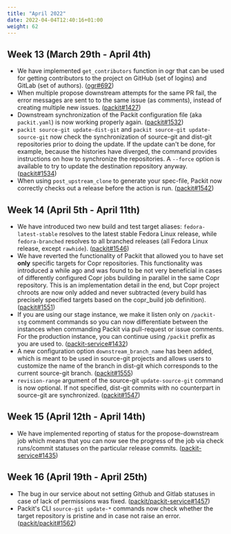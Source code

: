 ```yaml
---
title: "April 2022"
date: 2022-04-04T12:40:16+01:00
weight: 62
---
```


## Week 13 (March 29th - April 4th)

- We have implemented `get_contributors` function in ogr that can be used for getting contributors to the project on GitHub (set of logins) and GitLab (set of authors).
  ([ogr#692](https://github.com/packit/ogr/pull/692))
- When multiple propose downstream attempts for the same PR fail, the error messages are sent to to the same issue (as comments), instead of creating multiple new issues.
  ([packit#1427](https://github.com/packit/packit-service/pull/1427))
- Downstream synchronization of the Packit configuration file (aka `packit.yaml`) is now working properly again.
  ([packit#1532](https://github.com/packit/packit/pull/1532))
- `packit source-git update-dist-git` and `packit source-git update-source-git` now check the synchronization of source-git and dist-git repositories prior to doing the update. If the update can't be done, for example, because the histories have diverged, the command provides instructions on how to synchronize the repositories.
  A `--force` option is available to try to update the destination repository anyway.
  ([packit#1534](https://github.com/packit/packit/pull/1534))
- When using `post_upstream_clone` to generate your spec-file,
  Packit now correctly checks out a release before the action is run.
  ([packit#1542](https://github.com/packit/packit/pull/1542))

## Week 14 (April 5th - April 11th)

- We have introduced two new build and test target aliases: `fedora-latest-stable` resolves to the latest stable Fedora
  Linux release, while `fedora-branched` resolves to all branched releases (all Fedora Linux release, except `rawhide`).
  ([packit#1546](https://github.com/packit/packit/pull/1546))
- We have reverted the functionality of Packit that allowed you to have set **only** specific targets for Copr repositories.
  This functionality was introduced a while ago and was found to be not very beneficial in cases of differently
  configured Copr jobs building in parallel in the same Copr repository. This is an implementation detail in the end,
  but Copr project chroots are now only added and never subtracted
  (every build has precisely specified targets based on the copr_build job definition).
  ([packit#1551](https://github.com/packit/packit/pull/1551))
- If you are using our stage instance, we make it listen only on `/packit-stg` comment commands so you can now differentiate
  between the instances when commanding Packit via pull-request or issue comments.
  For the production instance, you can continue using `/packit` prefix as you are used to.
  ([packit-service#1432](https://github.com/packit/packit-service/pull/1432))
- A new configuration option `downstream_branch_name` has been added, which is meant to be used in source-git projects
  and allows users to customize the name of the branch in dist-git which corresponds to the current source-git branch.
  ([packit#1555](https://github.com/packit/packit/pull/1555))
- `revision-range` argument of the source-git `update-source-git` command is now optional. If not specified,
  dist-git commits with no counterpart in source-git are synchronized.
  ([packit#1547](https://github.com/packit/packit/pull/1547))

## Week 15 (April 12th - April 14th)

- We have implemented reporting of status for the propose-downstream job which means that you can now
  see the progress of the job via check runs/commit statuses on the particular release commits.
  ([packit-service#1435](https://github.com/packit/packit-service/pull/1435))

## Week 16 (April 19th - April 25th)

- The bug in our service about not setting Github and Gitlab statuses in case of lack of permissions was fixed.
  ([packit/packit-service#1457](https://github.com/packit/packit-service/pull/1457))
- Packit's CLI `source-git update-*` commands now check whether the target repository is pristine and in case not raise an error.
  ([packit/packit#1562](https://github.com/packit/packit/pull/1562))
